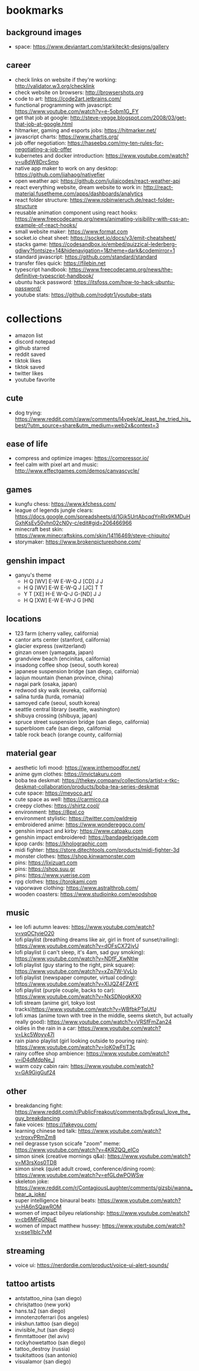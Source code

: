 # bookmarks

## background images

- space: https://www.deviantart.com/starkiteckt-designs/gallery

## career

- check links on website if they're working: http://validator.w3.org/checklink
- check website on browsers: http://browsershots.org
- code to art: https://code2art.jetbrains.com/
- functional programming with javascript: https://www.youtube.com/watch?v=e-5obm1G_FY
- get that job at google: http://steve-yegge.blogspot.com/2008/03/get-that-job-at-google.html
- hitmarker, gaming and esports jobs: https://hitmarker.net/
- javascript charts: https://www.chartjs.org/
- job offer negotiation: https://haseebq.com/my-ten-rules-for-negotiating-a-job-offer
- kubernetes and docker introduction: https://www.youtube.com/watch?v=u8dW8DrcSmo
- native app maker to work on any desktop: https://github.com/jiahaog/nativefier
- open weather api: https://github.com/juliajcodes/react-weather-api
- react everything website, dream website to work in: http://react-material.fusetheme.com/apps/dashboards/analytics
- react folder structure: https://www.robinwieruch.de/react-folder-structure
- reusable animation component using react hooks: https://www.freecodecamp.org/news/animating-visibility-with-css-an-example-of-react-hooks/
- small website maker: https://www.format.com
- socket.io cheat sheet: https://socket.io/docs/v3/emit-cheatsheet/
- stacks game: https://codesandbox.io/embed/quizzical-lederberg-gdiwy?fontsize=14&hidenavigation=1&theme=dark&codemirror=1
- standard javascript: https://github.com/standard/standard
- transfer files quick: https://filebin.net
- typescript handbook: https://www.freecodecamp.org/news/the-definitive-typescript-handbook/
- ubuntu hack password: https://itsfoss.com/how-to-hack-ubuntu-password/
- youtube stats: https://github.com/rodgtr1/youtube-stats

# collections

- amazon list
- discord notepad
- github starred
- reddit saved
- tiktok likes
- tiktok saved
- twitter likes
- youtube favorite

## cute

- dog trying: https://www.reddit.com/r/aww/comments/l4vpek/at_least_he_tried_his_best/?utm_source=share&utm_medium=web2x&context=3

## ease of life

- compress and optimize images: https://compressor.io/
- feel calm with pixel art and music: http://www.effectgames.com/demos/canvascycle/

## games

- kungfu chess: https://www.kfchess.com/
- league of legends jungle clears: https://docs.google.com/spreadsheets/d/1Gjk5UrtAbcqdYnRlx9KMDuHGxhKsEv50vhn02cN0y-c/edit#gid=206466966
- minecraft best skin: https://www.minecraftskins.com/skin/14116469/steve-chiquito/
- storymaker: https://www.brokenpicturephone.com/

## genshin impact

- ganyu's theme
  - H Q [WV] E-W E-W-Q J [CD] J J
  - H Q [WV] E-W E-W-Q J [JC] T T
  - Y T [XE] H-E W-Q-J G-[ND] J J
  - H Q [XW] E-W E-W-J G [HN]

## locations

- 123 farm (cherry valley, california)
- cantor arts center (stanford, california)
- glacier express (switzerland)
- ginzan onsen (yamagata, japan)
- grandview beach (encinitas, california)
- insadong coffee shop (seoul, south korea)
- japanese suspension bridge (san diego, california)
- laojun mountain (henan province, china)
- nagai park (osaka, japan)
- redwood sky walk (eureka, california)
- salina turda (turda, romania)
- samoyed cafe (seoul, south korea)
- seattle central library (seattle, washington)
- shibuya crossing (shibuya, japan)
- spruce street suspension bridge (san diego, california)
- superbloom cafe (san diego, california)
- table rock beach (orange county, california)

## material gear

- aesthetic lofi mood: https://www.inthemoodfor.net/
- anime gym clothes: https://invictakuru.com
- boba tea deskmat: https://thekey.company/collections/artist-x-tkc-deskmat-collaboration/products/boba-tea-series-deskmat
- cute space: https://meyoco.art/
- cute space as well: https://carmico.ca
- creepy clothes: https://shirtz.cool/
- environment: https://8pxl.co
- environment stylistic: https://twitter.com/owldreig
- embroidered anime: https://www.wondereggco.com/
- genshin impact and kirby: https://www.catpaku.com
- genshin impact embroidered: https://bandagebrigade.com
- kpop cards: https://kholographic.com
- midi fighter: https://store.djtechtools.com/products/midi-fighter-3d
- monster clothes: https://shop.kinwamonster.com
- pins: https://lixizuart.com
- pins: https://shop.suu.gr
- pins: https://www.yuerise.com
- rpg clothes: https://torokami.com
- vaporwave clothing: https://www.astralthrob.com/
- wooden coasters: https://www.studioinko.com/woodshop

## music

- lee lofi autumn leaves: https://www.youtube.com/watch?v=vqOCtyieO20
- lofi playlist (breathing dreams like air, girl in front of sunset/railing): https://www.youtube.com/watch?v=dOFsCX72jyU
- lofi playlist (i can't sleep, it's 4am, sad guy smoking): https://www.youtube.com/watch?v=NDfF_XwNtIw
- lofi playlist (guy staring to the right, pink square): https://www.youtube.com/watch?v=xZp7W-VvLlo
- lofi playlist (newspaper computer, virtual coding): https://www.youtube.com/watch?v=XIJQZ4FZAYE
- lofi playlist (purple couple, backs to car): https://www.youtube.com/watch?v=NxSDNogkKX0
- lofi stream (anime girl, tokyo lost tracks)https://www.youtube.com/watch?v=WBfbkPTqUtU
- lofi xmas (anime town with tree in the middle, seems sketch, but actually really good): https://www.youtube.com/watch?v=VRSfFmZan24
- oldies in the rain in a car: https://www.youtube.com/watch?v=Lkc5Woyy47I
- rain piano playlist (girl looking outside to pouring rain): https://www.youtube.com/watch?v=IoK0wFtiT3c
- rainy coffee shop ambience: https://www.youtube.com/watch?v=iD4dMdpNe_I
- warm cozy cabin rain: https://www.youtube.com/watch?v=GA9GigGuf24

## other

- breakdancing fight: https://www.reddit.com/r/PublicFreakout/comments/bg5rpu/i_love_the_guy_breakdancing
- fake voices: https://fakeyou.com/
- learning chinese ted talk: https://www.youtube.com/watch?v=troxvPRmZm8
- neil degrasse tyson scicafe "zoom" meme: https://www.youtube.com/watch?v=4KRZQQ_eICo
- simon sinek (creative mornings q&a): https://www.youtube.com/watch?v=M3rsXos0TD8
- simon sinek (quiet adult crowd, conference/dining room): https://www.youtube.com/watch?v=efGLdwPOWSw
- skeleton joke: https://www.reddit.com/r/ContagiousLaughter/comments/gizsbi/wanna_hear_a_joke/
- super intelligence binaural beats: https://www.youtube.com/watch?v=HA6nSQawROM
- women of impact bilyeu relationship: https://www.youtube.com/watch?v=cb6MFpGNjuE
- women of impact matthew hussey: https://www.youtube.com/watch?v=pse1IbIc7vM

## streaming

- voice ui: https://nerdordie.com/product/voice-ui-alert-sounds/

## tattoo artists

- antstattoo_nina (san diego)
- chrisjtattoo (new york)
- hans.ta2 (san diego)
- imnotenzoferrari (los angeles)
- inkshun.tattoo (san diego)
- invisible_hut (san diego)
- fimmtattooer (tel aviv)
- rockyhowetattoo (san diego)
- tattoo_destroy (russia)
- tsukitattoos (san antonio)
- visualamor (san diego)
